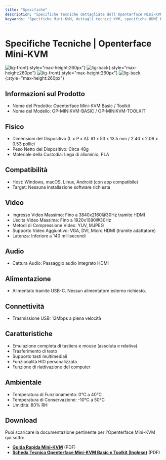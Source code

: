 ```yaml
---
title: "Specifiche"
description: "Specifiche tecniche dettagliate dell'Openterface Mini-KVM, incluse le capacità video fino a 4K@30Hz in ingresso, 1080p@30Hz in uscita, connettività USB, dimensioni fisiche e requisiti ambientali. Specifiche hardware complete per le versioni Basic e Toolkit."
keywords: "Specifiche Mini-KVM, dettagli tecnici KVM, specifiche HDMI KVM, switch KVM 4K, KVM USB-C, specifiche periferiche computer, dimensioni KVM, compressione video, emulazione tastiera mouse, specifiche hardware"
---
```


# **Specifiche Tecniche** | Openterface Mini-KVM

![lig-front](/images/product/minikvm-v1-9-front.svg#only-light){:style="max-height:260px"}
![lig-back](/images/product/minikvm-v1-9-back.svg#only-light){:style="max-height:260px"}
![lig-front](/images/product/minikvm-v1-9-front_1.svg#only-dark){:style="max-height:260px"}
![lig-back](/images/product/minikvm-v1-9-back_1.svg#only-dark){:style="max-height:260px"}

## Informazioni sul Prodotto
- Nome del Prodotto: Openterface Mini-KVM Basic / Toolkit
- Nome del Modello: OP-MINIKVM-BASIC / OP-MINIKVM-TOOLKIT

## Fisico
- Dimensioni del Dispositivo (L x P x A): 61 x 53 x 13.5 mm / 2.40 x 2.09 x 0.53 pollici
- Peso Netto del Dispositivo: Circa 48g
- Materiale della Custodia: Lega di alluminio, PLA

## Compatibilità
- Host: Windows, macOS, Linux, Android (con app compatibile)
- Target: Nessuna installazione software richiesta

## Video
- Ingresso Video Massimo: Fino a 3840x2160@30Hz tramite HDMI
- Uscita Video Massima: Fino a 1920x1080@30Hz
- Metodi di Compressione Video: YUV, MJPEG
- Supporto Video Aggiuntivo: VGA, DVI, Micro HDMI (tramite adattatore)
- Latenza: Inferiore a 140 millisecondi

## Audio
- Cattura Audio: Passaggio audio integrato HDMI

## Alimentazione
- Alimentato tramite USB-C. Nessun alimentatore esterno richiesto.

## Connettività
- Trasmissione USB: 12Mbps a piena velocità

## Caratteristiche
- Emulazione completa di tastiera e mouse (assoluta e relativa)
- Trasferimento di testo
- Supporto tasti multimediali
- Funzionalità HID personalizzata
- Funzione di riattivazione del computer

## Ambientale
- Temperatura di Funzionamento: 0°C a 40°C
- Temperatura di Conservazione: -10°C a 50°C
- Umidità: 80% RH

## Download

Puoi scaricare la documentazione pertinente per l'Openterface Mini-KVM qui sotto:

- **[Guida Rapida Mini-KVM](https://raw.githubusercontent.com/TechxArtisanStudio/Openterface/main/product-printed-materials/minikvm_quick_start_guide_20240928.pdf)** (PDF)
- **[Scheda Tecnica Openterface Mini-KVM Basic e Toolkit (Inglese)](https://raw.githubusercontent.com/TechxArtisanStudio/Openterface/main/product-printed-materials/Openterface-Mini-KVM-Basic-and-Toolkit-Datasheet-Eng-20250313.pdf)** (PDF)